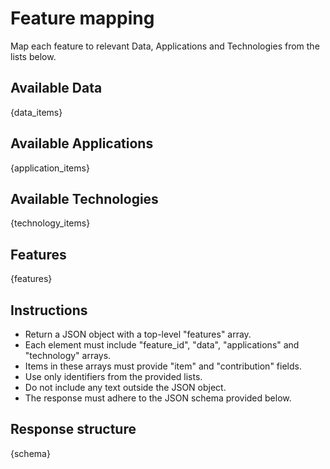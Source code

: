 # Feature mapping

Map each feature to relevant Data, Applications and Technologies from the lists below.

## Available Data

{data_items}

## Available Applications

{application_items}

## Available Technologies

{technology_items}

## Features

{features}

## Instructions

- Return a JSON object with a top-level "features" array.
- Each element must include "feature_id", "data", "applications" and "technology" arrays.
- Items in these arrays must provide "item" and "contribution" fields.
- Use only identifiers from the provided lists.
- Do not include any text outside the JSON object.
- The response must adhere to the JSON schema provided below.

## Response structure

{schema}